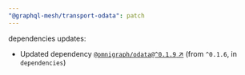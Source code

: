 ```yaml
---
"@graphql-mesh/transport-odata": patch
---
```

dependencies updates:
  - Updated dependency [`@omnigraph/odata@^0.1.9` ↗︎](https://www.npmjs.com/package/@omnigraph/odata/v/0.1.9) (from `^0.1.6`, in `dependencies`)
